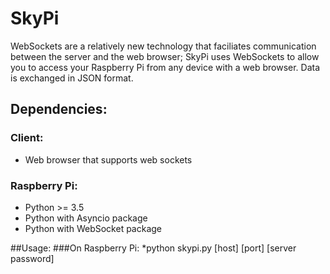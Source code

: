 # SkyPi
WebSockets are a relatively new technology that faciliates communication between the server and the web browser; SkyPi uses WebSockets to allow you to access your Raspberry Pi from any device with a web browser. Data is exchanged in JSON format.


## Dependencies:
### Client:
* Web browser that supports web sockets

### Raspberry Pi:
* Python >= 3.5
* Python with Asyncio package
* Python with WebSocket package

##Usage:
###On Raspberry Pi:
*python skypi.py [host] [port] [server password]
